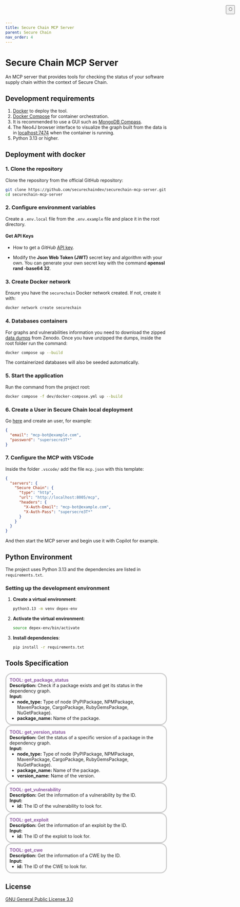 ```yaml
---
title: Secure Chain MCP Server
parent: Secure Chain
nav_order: 4
---
```


# Secure Chain MCP Server

An MCP server that provides tools for checking the status of your software supply chain within the context of Secure Chain.

## Development requirements

1. [Docker](https://www.docker.com/) to deploy the tool.
2. [Docker Compose](https://docs.docker.com/compose/) for container orchestration.
3. It is recommended to use a GUI such as [MongoDB Compass](https://www.mongodb.com/en/products/compass).
4. The Neo4J browser interface to visualize the graph built from the data is in [localhost:7474](http://0.0.0.0:7474/browser/) when the container is running.
5. Python 3.13 or higher.

## Deployment with docker

### 1. Clone the repository

Clone the repository from the official GitHub repository:

```bash
git clone https://github.com/securechaindev/securechain-mcp-server.git
cd securechain-mcp-server
```

### 2. Configure environment variables

Create a `.env.local` file from the `.env.example` file and place it in the root directory.

#### Get API Keys

- How to get a _GitHub_ [API key](https://docs.github.com/en/authentication/keeping-your-account-and-data-secure/managing-your-personal-access-tokens).

- Modify the **Json Web Token (JWT)** secret key and algorithm with your own. You can generate your own secret key with the command **openssl rand -base64 32**.

### 3. Create Docker network

Ensure you have the `securechain` Docker network created. If not, create it with:

```bash
docker network create securechain
```

### 4. Databases containers

For graphs and vulnerabilities information you need to download the zipped [data dumps](https://doi.org/10.5281/zenodo.16739081) from Zenodo. Once you have unzipped the dumps, inside the root folder run the command:

```bash
docker compose up --build
```

The containerized databases will also be seeded automatically.

### 5. Start the application

Run the command from the project root:

```bash
docker compose -f dev/docker-compose.yml up --build
```

### 6. Create a User in Secure Chain local deployment

Go [here](http://localhost:8000/docs#/Secure%20Chain%20Auth%20-%20User/signup_signup_post) and create an user, for example:

```json
{
  "email": "mcp-bot@example.com",
  "password": "supersecre3T*"
}
```

### 7. Configure the MCP with VSCode

Inside the folder `.vscode/` add the file `mcp.json` with this template:

```json
{
  "servers": {
    "Secure Chain": {
      "type": "http",
      "url": "http://localhost:8005/mcp",
      "headers": {
        "X-Auth-Email": "mcp-bot@example.com",
        "X-Auth-Pass": "supersecre3T*"
      }
    }
  }
}
```

And then start the MCP server and begin use it with Copilot for example.

## Python Environment
The project uses Python 3.13 and the dependencies are listed in `requirements.txt`.

### Setting up the development environment

1. **Create a virtual environment**:
   ```bash
   python3.13 -m venv depex-env
   ```

2. **Activate the virtual environment**:
   ```bash
   source depex-env/bin/activate
   ```

3. **Install dependencies**:
   ```bash
   pip install -r requirements.txt
   ```

## Tools Specification

<div style="border: 3px solid #ccc; padding: 10px; border-radius: 20px;">
  <strong style="color: #8e5ca1ff; margin: 0;">TOOL: get_package_status</strong>
  <p style="margin: 0;"><strong>Description:</strong> Check if a package exists and get its status in the dependency graph.</p>
  <p style="margin: 0;"><strong>Input:</strong></p>
  <ul style="margin: 0;">
    <li style="margin: 0;"><strong>node_type:</strong> Type of node (PyPIPackage, NPMPackage, MavenPackage, CargoPackage, RubyGemsPackage, NuGetPackage).</li>
    <li style="margin: 0;"><strong>package_name:</strong> Name of the package.</li>
  </ul>
</div>

<div style="border: 3px solid #ccc; padding: 10px; border-radius: 20px;">
  <strong style="color: #8e5ca1ff; margin: 0;">TOOL: get_version_status</strong>
  <p style="margin: 0;"><strong>Description:</strong> Get the status of a specific version of a package in the dependency graph.</p>
  <p style="margin: 0;"><strong>Input:</strong></p>
  <ul style="margin: 0;">
    <li style="margin: 0;"><strong>node_type:</strong> Type of node (PyPIPackage, NPMPackage, MavenPackage, CargoPackage, RubyGemsPackage, NuGetPackage).</li>
    <li style="margin: 0;"><strong>package_name:</strong> Name of the package.</li>
    <li style="margin: 0;"><strong>version_name:</strong> Name of the version.</li>
  </ul>
</div>

<div style="border: 3px solid #ccc; padding: 10px; border-radius: 20px;">
  <strong style="color: #8e5ca1ff; margin: 0;">TOOL: get_vulnerability</strong>
  <p style="margin: 0;"><strong>Description:</strong> Get the information of a vulnerability by the ID.</p>
  <p style="margin: 0;"><strong>Input:</strong></p>
  <ul style="margin: 0;">
    <li style="margin: 0;"><strong>id:</strong> The ID of the vulnerability to look for.</li>
  </ul>
</div>

<div style="border: 3px solid #ccc; padding: 10px; border-radius: 20px;">
  <strong style="color: #8e5ca1ff; margin: 0;">TOOL: get_exploit</strong>
  <p style="margin: 0;"><strong>Description:</strong> Get the information of an exploit by the ID.</p>
  <p style="margin: 0;"><strong>Input:</strong></p>
  <ul style="margin: 0;">
    <li style="margin: 0;"><strong>id:</strong> The ID of the exploit to look for.</li>
  </ul>
</div>

<div style="border: 3px solid #ccc; padding: 10px; border-radius: 20px;">
  <strong style="color: #8e5ca1ff; margin: 0;">TOOL: get_cwe</strong>
  <p style="margin: 0;"><strong>Description:</strong> Get the information of a CWE by the ID.</p>
  <p style="margin: 0;"><strong>Input:</strong></p>
  <ul style="margin: 0;">
    <li style="margin: 0;"><strong>id:</strong> The ID of the CWE to look for.</li>
  </ul>
</div>

## License

[GNU General Public License 3.0](https://www.gnu.org/licenses/gpl-3.0.html)

<button class="btn js-toggle-dark-mode" style="
  position: fixed;
  top: 1rem;
  right: 1rem;
  z-index: 1000;
">
  🌕
</button>

<script>
  const toggleDarkMode = document.querySelector('.js-toggle-dark-mode');
  jtd.addEvent(toggleDarkMode, 'click', function () {
    if (jtd.getTheme() === 'dark') {
      jtd.setTheme('light');
      toggleDarkMode.textContent = '🌕';
    } else {
      jtd.setTheme('dark');
      toggleDarkMode.textContent = '☀️';
    }
  });
</script>
